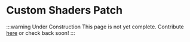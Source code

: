 # Custom Shaders Patch

:::warning Under Construction
This page is not yet complete. Contribute [here](https://github.com/creacher4/assetto-corsa-arc) or check back soon!
:::
